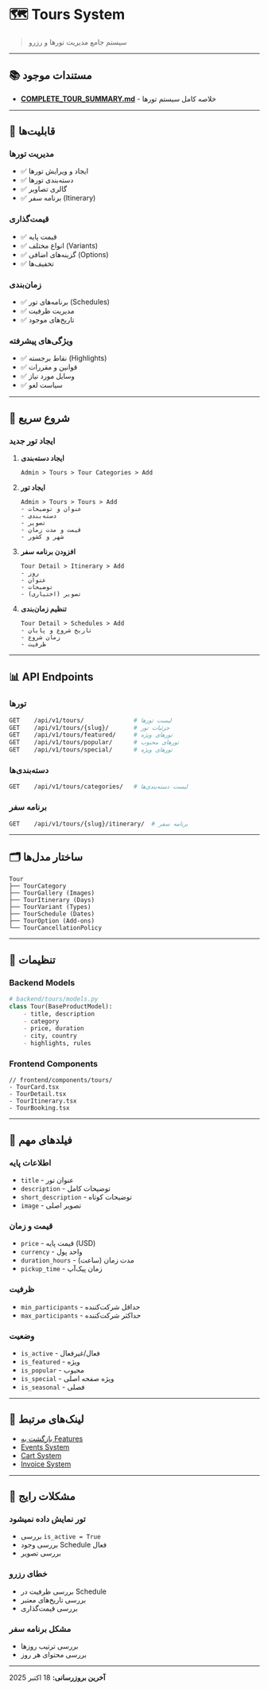# 🗺️ Tours System

> سیستم جامع مدیریت تورها و رزرو

---

## 📚 مستندات موجود

- **[COMPLETE_TOUR_SUMMARY.md](./COMPLETE_TOUR_SUMMARY.md)** - خلاصه کامل سیستم تورها

---

## 🎯 قابلیت‌ها

### مدیریت تورها
- ✅ ایجاد و ویرایش تورها
- ✅ دسته‌بندی تورها
- ✅ گالری تصاویر
- ✅ برنامه سفر (Itinerary)

### قیمت‌گذاری
- ✅ قیمت پایه
- ✅ انواع مختلف (Variants)
- ✅ گزینه‌های اضافی (Options)
- ✅ تخفیف‌ها

### زمان‌بندی
- ✅ برنامه‌های تور (Schedules)
- ✅ مدیریت ظرفیت
- ✅ تاریخ‌های موجود

### ویژگی‌های پیشرفته
- ✅ نقاط برجسته (Highlights)
- ✅ قوانین و مقررات
- ✅ وسایل مورد نیاز
- ✅ سیاست لغو

---

## 🚀 شروع سریع

### ایجاد تور جدید

1. **ایجاد دسته‌بندی**
   ```
   Admin > Tours > Tour Categories > Add
   ```

2. **ایجاد تور**
   ```
   Admin > Tours > Tours > Add
   - عنوان و توضیحات
   - دسته‌بندی
   - تصویر
   - قیمت و مدت زمان
   - شهر و کشور
   ```

3. **افزودن برنامه سفر**
   ```
   Tour Detail > Itinerary > Add
   - روز
   - عنوان
   - توضیحات
   - تصویر (اختیاری)
   ```

4. **تنظیم زمان‌بندی**
   ```
   Tour Detail > Schedules > Add
   - تاریخ شروع و پایان
   - زمان شروع
   - ظرفیت
   ```

---

## 📊 API Endpoints

### تورها
```bash
GET    /api/v1/tours/              # لیست تورها
GET    /api/v1/tours/{slug}/       # جزئیات تور
GET    /api/v1/tours/featured/     # تورهای ویژه
GET    /api/v1/tours/popular/      # تورهای محبوب
GET    /api/v1/tours/special/      # تورهای ویژه
```

### دسته‌بندی‌ها
```bash
GET    /api/v1/tours/categories/   # لیست دسته‌بندی‌ها
```

### برنامه سفر
```bash
GET    /api/v1/tours/{slug}/itinerary/  # برنامه سفر
```

---

## 🗂️ ساختار مدل‌ها

```
Tour
├── TourCategory
├── TourGallery (Images)
├── TourItinerary (Days)
├── TourVariant (Types)
├── TourSchedule (Dates)
├── TourOption (Add-ons)
└── TourCancellationPolicy
```

---

## 🔧 تنظیمات

### Backend Models
```python
# backend/tours/models.py
class Tour(BaseProductModel):
    - title, description
    - category
    - price, duration
    - city, country
    - highlights, rules
```

### Frontend Components
```tsx
// frontend/components/tours/
- TourCard.tsx
- TourDetail.tsx
- TourItinerary.tsx
- TourBooking.tsx
```

---

## 📝 فیلدهای مهم

### اطلاعات پایه
- `title` - عنوان تور
- `description` - توضیحات کامل
- `short_description` - توضیحات کوتاه
- `image` - تصویر اصلی

### قیمت و زمان
- `price` - قیمت پایه (USD)
- `currency` - واحد پول
- `duration_hours` - مدت زمان (ساعت)
- `pickup_time` - زمان پیک‌آپ

### ظرفیت
- `min_participants` - حداقل شرکت‌کننده
- `max_participants` - حداکثر شرکت‌کننده

### وضعیت
- `is_active` - فعال/غیرفعال
- `is_featured` - ویژه
- `is_popular` - محبوب
- `is_special` - ویژه صفحه اصلی
- `is_seasonal` - فصلی

---

## 🔗 لینک‌های مرتبط

- [بازگشت به Features](../)
- [Events System](../events/)
- [Cart System](../../development/)
- [Invoice System](../invoices/)

---

## 🐛 مشکلات رایج

### تور نمایش داده نمیشود
- بررسی `is_active = True`
- بررسی وجود Schedule فعال
- بررسی تصویر

### خطای رزرو
- بررسی ظرفیت در Schedule
- بررسی تاریخ‌های معتبر
- بررسی قیمت‌گذاری

### مشکل برنامه سفر
- بررسی ترتیب روزها
- بررسی محتوای هر روز

---

**آخرین بروزرسانی:** 18 اکتبر 2025
